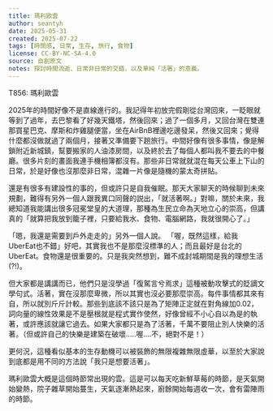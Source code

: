 ```yaml
---
title: 瑪利歐雲
author: seantyh
date: 2025-05-31
created: 2025-07-22
tags: [時間感, 日常, 生存, 旅行, 食物]
license: CC-BY-NC-SA-4.0
source: 自創原文
notes: 探討時間流逝、日常非日常的交錯，以及單純「活著」的意義。
---
```

T856: 瑪利歐雲

2025年的時間好像不是直線進行的。我記得年初放完假剛從台灣回來，一眨眼就等到了過年，去巴黎看了好幾天鐵塔，然後回來；過了一個多月，又回台灣在雙連那買星巴克、摩斯和炸雞腿便當，坐在AirBnB裡邊吃邊發呆，然後又回來；覺得什麼都沒做就過了兩個月，接著又準備要下趟旅行。中間好像有很多事情，像是解鎖附近新城鎮，幫要搬家的人油漆房間，以及終於去了每個人都叫我不要去的中餐廳。很多片刻的畫面我連手機相簿都沒有。那些非日常就就混在每天公車上下山的日常，於是好像也沒那麼非日常，混雜一片像是隨機的蒙太奇拼貼。

還是有很多有建設性的事的，但或許只是自我催眠。那天大家聊天的時候聊到未來規劃，難得有另外一個人跟我異口同聲的説出，「就活著啊。」對嘛，關於未來，我總知道我能講出很多冠冕堂皇的大道理，那種為生民立命為天地立心的崇高，但講真的「就算把我放到籠子裡，只要給我水、食物、電腦網路，我就很開心了。」

「嗯，我還是需要到戶外走走的」另外一個人說。
「喔，既然這樣，給我UberEat也不錯」好吧，其實我也不是那麼沒標準的人；而且最好是台北的UberEat。食物還是很重要的。只是我突然想到，難不成封城期間是我的理想生活(?!)。

但大家都是講講而已，他們只是沒學過「復駕言兮焉求」這種被動攻擊式的貶謫文學句式。活著，實在沒那麼卑微，所以其實也沒必要那麼崇高。每件事情都其來有自，所以就別斤斤計較。那些到底該不該只是為了矩陣正定就在對角線加0.02，詞向量的線性效果是不是壓根就是程式實作使然，好像曾經不小心自以為是的執著，或許應該就讓它過去。如果大家都只是為了活著，千萬不要阻止別人快樂的活著。（但或許自己的快樂是建築在破壞.....喔....不，絕對不是！）

更何況，這種看似基本的生存動機可以被裝飾的無限複雜無限虛華，以至於大家說到底都是用不同的方法說「我只是想要活著」。

瑪利歐雲大概是這個時節常出現的雲。這是可以每天吃新鮮草莓的時節，是天氣開始變熱，院子雜草開始蔓生，天氣逐漸熱起來，廚餘開始每週收一次，會有雷陣雨的時節。